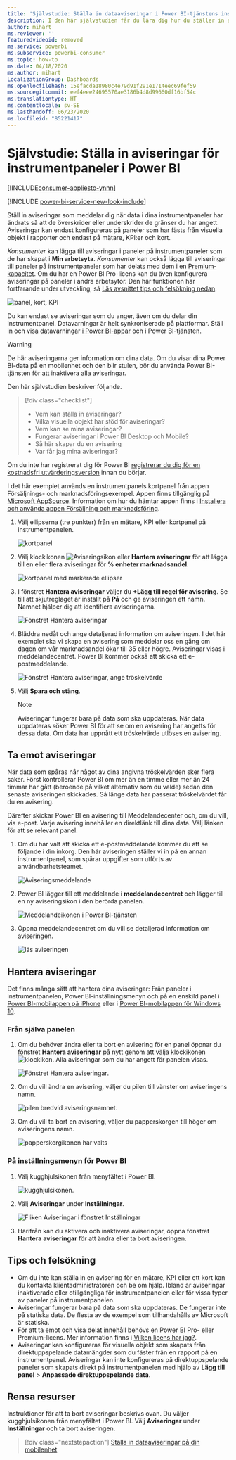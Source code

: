 ```yaml
---
title: 'Självstudie: Ställa in dataaviseringar i Power BI-tjänstens instrumentpaneler'
description: I den här självstudien får du lära dig hur du ställer in aviseringar som meddelar dig när data i dina instrumentpaneler har ändrats så att de överskrider de gränser du har angett i Microsoft Power BI-tjänsten.
author: mihart
ms.reviewer: ''
featuredvideoid: removed
ms.service: powerbi
ms.subservice: powerbi-consumer
ms.topic: how-to
ms.date: 04/18/2020
ms.author: mihart
LocalizationGroup: Dashboards
ms.openlocfilehash: 15efacda18980c4e79d91f291e1714eec69fef59
ms.sourcegitcommit: eef4eee24695570ae3186b4d8d99660df16bf54c
ms.translationtype: HT
ms.contentlocale: sv-SE
ms.lasthandoff: 06/23/2020
ms.locfileid: "85221417"
---
```

# <a name="tutorial-set-alerts-on-power-bi-dashboards"></a>Självstudie: Ställa in aviseringar för instrumentpaneler i Power BI

[!INCLUDE[consumer-appliesto-ynnn](../includes/consumer-appliesto-ynnn.md)]

[!INCLUDE [power-bi-service-new-look-include](../includes/power-bi-service-new-look-include.md)]

Ställ in aviseringar som meddelar dig när data i dina instrumentpaneler har ändrats så att de överskrider eller underskrider de gränser du har angett. Aviseringar kan endast konfigureras på paneler som har fästs från visuella objekt i rapporter och endast på mätare, KPI:er och kort. 

*Konsumenter* kan lägga till aviseringar i paneler på instrumentpaneler som de har skapat i **Min arbetsyta**. *Konsumenter* kan också lägga till aviseringar till paneler på instrumentpaneler som har delats med dem i en [Premium-kapacitet](end-user-license.md). Om du har en Power BI Pro-licens kan du även konfigurera aviseringar på paneler i andra arbetsytor.
Den här funktionen här fortfarande under utveckling, så [Läs avsnittet tips och felsökning nedan](#tips-and-troubleshooting).

![panel, kort, KPI](media/end-user-alerts/card-gauge-kpi.png)

Du kan endast se aviseringar som du anger, även om du delar din instrumentpanel. Datavarningar är helt synkroniserade på plattformar. Ställ in och visa datavarningar [i Power BI-appar](mobile/mobile-set-data-alerts-in-the-mobile-apps.md) och i Power BI-tjänsten. 

> [!WARNING]
> De här aviseringarna ger information om dina data. Om du visar dina Power BI-data på en mobilenhet och den blir stulen, bör du använda Power BI-tjänsten för att inaktivera alla aviseringar.
> 

Den här självstudien beskriver följande.
> [!div class="checklist"]
> * Vem kan ställa in aviseringar?
> * Vilka visuella objekt har stöd för aviseringar?
> * Vem kan se mina aviseringar?
> * Fungerar aviseringar i Power BI Desktop och Mobile?
> * Så här skapar du en avisering
> * Var får jag mina aviseringar?

Om du inte har registrerat dig för Power BI [registrerar du dig för en kostnadsfri utvärderingsversion](https://app.powerbi.com/signupredirect?pbi_source=web) innan du börjar.

I det här exemplet används en instrumentpanels kortpanel från appen Försäljnings- och marknadsföringsexempel. Appen finns tillgänglig på [Microsoft AppSource](https://appsource.microsoft.com). Information om hur du hämtar appen finns i [Installera och använda appen Försäljning och marknadsföring](end-user-app-marketing.md).

1. Välj ellipserna (tre punkter) från en mätare, KPI eller kortpanel på instrumentpanelen.
   
   ![kortpanel](media/end-user-alerts/power-bi-cards.png)
2. Välj klockikonen ![Aviseringsikon](media/end-user-alerts/power-bi-bell-icon.png) eller **Hantera aviseringar** för att lägga till en eller flera aviseringar för **% enheter marknadsandel**.

   ![kortpanel med markerade ellipser](media/end-user-alerts/power-bi-ellipses.png)

   
1. I fönstret **Hantera aviseringar** väljer du **+Lägg till regel för avisering**.  Se till att skjutreglaget är inställt på **På** och ge aviseringen ett namn. Namnet hjälper dig att identifiera aviseringarna.
   
   ![Fönstret Hantera aviseringar](media/end-user-alerts/power-bi-manage-alert.png)
4. Bläddra nedåt och ange detaljerad information om aviseringen.  I det här exemplet ska vi skapa en avisering som meddelar oss en gång om dagen om vår marknadsandel ökar till 35 eller högre. Aviseringar visas i meddelandecentret. Power BI kommer också att skicka ett e-postmeddelande.
   
   ![Fönstret Hantera aviseringar, ange tröskelvärde](media/end-user-alerts/power-bi-manage-alert-details.png)
5. Välj **Spara och stäng**.
 
   > [!NOTE]
   > Aviseringar fungerar bara på data som ska uppdateras. När data uppdateras söker Power BI för att se om en avisering har angetts för dessa data. Om data har uppnått ett tröskelvärde utlöses en avisering. 
   > 

## <a name="receiving-alerts"></a>Ta emot aviseringar
När data som spåras når något av dina angivna tröskelvärden sker flera saker. Först kontrollerar Power BI om mer än en timme eller mer än 24 timmar har gått (beroende på vilket alternativ som du valde) sedan den senaste aviseringen skickades. Så länge data har passerat tröskelvärdet får du en avisering.

Därefter skickar Power BI en avisering till Meddelandecenter och, om du vill, via e-post. Varje avisering innehåller en direktlänk till dina data. Välj länken för att se relevant panel.  

1. Om du har valt att skicka ett e-postmeddelande kommer du att se följande i din inkorg. Den här aviseringen ställer vi in på en annan instrumentpanel, som spårar uppgifter som utförts av användbarhetsteamet.
   
   ![Aviseringsmeddelande](media/end-user-alerts/power-bi-alert-email.png)
2. Power BI lägger till ett meddelande i **meddelandecentret** och lägger till en ny aviseringsikon i den berörda panelen.
   
   ![Meddelandeikonen i Power BI-tjänsten](media/end-user-alerts/power-bi-task-alert.png)
3. Öppna meddelandecentret om du vill se detaljerad information om aviseringen.
   
    ![läs aviseringen](media/end-user-alerts/power-bi-notification.png)
   
  

## <a name="managing-alerts"></a>Hantera aviseringar

Det finns många sätt att hantera dina aviseringar: Från paneler i instrumentpanelen, Power BI-inställningsmenyn och på en enskild panel i [Power BI-mobilappen på iPhone](mobile/mobile-set-data-alerts-in-the-mobile-apps.md) eller i [Power BI-mobilappen för Windows 10](mobile/mobile-set-data-alerts-in-the-mobile-apps.md).

### <a name="from-the-tile-itself"></a>Från själva panelen

1. Om du behöver ändra eller ta bort en avisering för en panel öppnar du fönstret **Hantera aviseringar** på nytt genom att välja klockikonen ![klockikon](media/end-user-alerts/power-bi-bell-icon.png). Alla aviseringar som du har angett för panelen visas.
   
    ![Fönstret Hantera aviseringar](media/end-user-alerts/power-bi-manage-alerts.png).
2. Om du vill ändra en avisering, väljer du pilen till vänster om aviseringens namn.
   
    ![pilen bredvid aviseringsnamnet](media/end-user-alerts/power-bi-modify-alert.png).
3. Om du vill ta bort en avisering, väljer du papperskorgen till höger om aviseringens namn.
   
      ![papperskorgikonen har valts](media/end-user-alerts/power-bi-alert-delete.png)

### <a name="from-the-power-bi-settings-menu"></a>På inställningsmenyn för Power BI

1. Välj kugghjulsikonen från menyfältet i Power BI.
   
    ![kugghjulsikonen](media/end-user-alerts/powerbi-gear-icon.png).
2. Välj **Aviseringar** under **Inställningar**.
   
    ![Fliken Aviseringar i fönstret Inställningar](media/end-user-alerts/power-bi-alert-settings.png)
3. Härifrån kan du aktivera och inaktivera aviseringar, öppna fönstret **Hantera aviseringar** för att ändra eller ta bort aviseringen.

## <a name="tips-and-troubleshooting"></a>Tips och felsökning 

* Om du inte kan ställa in en avisering för en mätare, KPI eller ett kort kan du kontakta klientadministratören och be om hjälp. Ibland är aviseringar inaktiverade eller otillgängliga för instrumentpanelen eller för vissa typer av paneler på instrumentpanelen.
* Aviseringar fungerar bara på data som ska uppdateras. De fungerar inte på statiska data. De flesta av de exempel som tillhandahålls av Microsoft är statiska. 
* För att ta emot och visa delat innehåll behövs en Power BI Pro- eller Premium-licens. Mer information finns i [Vilken licens har jag?](end-user-license.md).
* Aviseringar kan konfigureras för visuella objekt som skapats från direktuppspelande datamängder som du fäster från en rapport på en instrumentpanel. Aviseringar kan inte konfigureras på direktuppspelande paneler som skapats direkt på instrumentpanelen med hjälp av **Lägg till panel** > **Anpassade direktuppspelande data**.


## <a name="clean-up-resources"></a>Rensa resurser
Instruktioner för att ta bort aviseringar beskrivs ovan. Du väljer kugghjulsikonen från menyfältet i Power BI. Välj **Aviseringar** under **Inställningar** och ta bort aviseringen.

> [!div class="nextstepaction"]
> [Ställa in dataaviseringar på din mobilenhet](mobile/mobile-set-data-alerts-in-the-mobile-apps.md)


